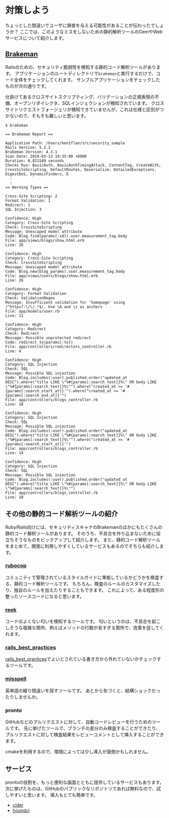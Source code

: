 # 対策しよう

ちょっとした間違いでユーザに損害を与える可能性があることが伝わったでしょうか？
ここでは、このようなミスをしないための静的解析ツールのGemやWebサービスについて紹介します。

## [Brakeman](https://github.com/presidentbeef/brakeman)

Railsのための、セキュリティ脆弱性を検知する静的コード解析ツールがあります。
アプリケーションのルートディレクトリで`brakeman`と実行するだけで、コード全体をチェックしてくれます。
サンプルアプリケーションをチェックしたものが次の通りです。

仕掛けてあるクロスサイトスクリプティング、バリデーションの正規表現の不備、オープンリダイレクタ、SQLインジェクションが検知されています。
クロスサイトリクエストフォージェリが検知できていませんが、これは仕様と区別がつかないので、そもそも難しいと思います。

```plain
$ brakeman

== Brakeman Report ==

Application Path: /Users/ken1flan/src/security_sample
Rails Version: 5.2.2
Brakeman Version: 4.3.1
Scan Date: 2019-03-13 19:35:00 +0900
Duration: 0.821549 seconds
Checks Run: BasicAuth, BasicAuthTimingAttack, ContentTag, CreateWith, CrossSiteScripting, DefaultRoutes, Deserialize, DetailedExceptions, DigestDoS, DynamicFinders, E
  :
  :
== Warning Types ==

Cross-Site Scripting: 2
Format Validation: 1
Redirect: 1
SQL Injection: 3

Confidence: High
Category: Cross-Site Scripting
Check: CrossSiteScripting
Message: Unescaped model attribute
Code: Blog.find(params[:id]).user.measurement_tag.body
File: app/views/blogs/show.html.erb
Line: 26

Confidence: High
Category: Cross-Site Scripting
Check: CrossSiteScripting
Message: Unescaped model attribute
Code: Blog.new(blog_params).user.measurement_tag.body
File: app/views/users/blogs/show.html.erb
Line: 26

Confidence: High
Category: Format Validation
Check: ValidationRegex
Message: Insufficient validation for 'homepage' using /^https?:\/\/.*$/. Use \A and \z as anchors
File: app/models/user.rb
Line: 11

Confidence: High
Category: Redirect
Check: Redirect
Message: Possible unprotected redirect
Code: redirect_to(params[:to])
File: app/controllers/redirectors_controller.rb
Line: 4

Confidence: High
Category: SQL Injection
Check: SQL
Message: Possible SQL injection
Code: Blog.includes(:user).published.order("updated_at DESC").where("title LIKE \"%#{params[:search_text]}%\" OR body LIKE \"%#{params[:search_text]}%\"").where("created_at >= '#{params[:search_start_at]}'").where("created_at <= '#{params[:search_end_at]}'")
File: app/controllers/blogs_controller.rb
Line: 18

Confidence: High
Category: SQL Injection
Check: SQL
Message: Possible SQL injection
Code: Blog.includes(:user).published.order("updated_at DESC").where("title LIKE \"%#{params[:search_text]}%\" OR body LIKE \"%#{params[:search_text]}%\"").where("created_at >= '#{params[:search_start_at]}'")
File: app/controllers/blogs_controller.rb
Line: 14

Confidence: High
Category: SQL Injection
Check: SQL
Message: Possible SQL injection
Code: Blog.includes(:user).published.order("updated_at DESC").where("title LIKE \"%#{params[:search_text]}%\" OR body LIKE \"%#{params[:search_text]}%\"")
File: app/controllers/blogs_controller.rb
Line: 10
```

## その他の静的コード解析ツールの紹介

Ruby/Rails向けには、セキュリティスキャナのBrakemanのほかにもたくさんの静的コード解析ツールがあります。
そのうち、不具合を作り込まないために役立ちそうなものをピックアップして紹介します。
また、静的コード解析ツールをまとめて、開発に利用しやすくしているサービスもあるのでそちらも紹介します。

### [rubocop](https://github.com/rubocop-hq/rubocop)

コミュニティで管理されているスタイルガイドに準拠しているかどうかを検査する、静的コード解析ツールです。
もちろん、検査のルールのカスタマイズしたり、独自のルールを加えたりすることもできます。
これによって、ある程度形の整ったソースコードになると思います。

### [reek](https://github.com/troessner/reek)

コードのよくない匂いを検知するツールです。
匂いというのは、不具合を起こしそうな複雑な箇所、例えばメソッドの行数が長すぎる箇所で、改善を促してくれます。

### [rails_best_practices](https://github.com/flyerhzm/rails_best_practices)

[rails_best_practices](https://rails-bestpractices.com/)でよいとされている書き方から外れていないかチェックするツールです。

### [misspell](https://github.com/client9/misspell/)

英単語の綴り間違いを探すツールです。
あとから気づくと、結構ショックだったりしませんか。

### pronto

GitHubなどのプルリクエストに対して、自動コードレビューを行うためのツールです。
先に挙げたツールで、ブランチの差分のみ検査することができたり、プルリクエストに対して検査結果をレビューコメントとして挿入することができます。

cmakeを利用するので、環境によっては少し導入が面倒かもしれません。

## サービス

prontoの役割を、もっと便利な画面とともに提供しているサービスもあります。
次に挙げたものは、GitHubのパブリックなリポジトリであれば無料なので、試しやすいと思います。
導入もとても簡単です。

* [cider](https://sider.review/ja)
* [houndci](https://houndci.com/)

